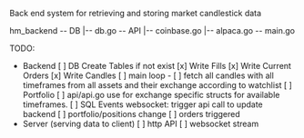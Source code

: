 Back end system for retrieving and storing market candlestick data

hm_backend
-- DB
  |-- db.go
-- API
  |-- coinbase.go
  |-- alpaca.go
-- main.go

TODO:
- Backend
[ ] DB Create Tables if not exist
[x] Write Fills
[x] Write Current Orders
[x] Write Candles
[ ] main loop - 
    [ ] fetch all candles with all timeframes from all assets and their exchange according to watchlist
    [ ] Portfolio
[ ] api/api.go use for exchange specific structs for available timeframes.
[ ] SQL Events websocket: trigger api call to update backend 
    [ ] portfolio/positions change
    [ ] orders triggered
- Server (serving data to client)
[ ] http API
[ ] websocket stream

